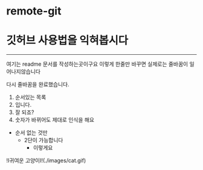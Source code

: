 # remote-git
# 깃허브 사용법을 익혀봅시다
---
여기는 readme 문서를 작성하는곳이구요
이렇게 한줄만 바꾸면 실제로는 줄바꿈이 일어나지않습니다

다시 줄바꿈을 완료했습니다. 

1. 순서있는 목록
2. 입니다. 
3. 잘 되죠?
6. 숫자가 바뀌어도 제대로 인식을 해요

+ 순서 없는 것만
  + 2단이 가능합니다
    - 이렇게요
    
!I귀여운 고양이I!(./images/cat.gif)
